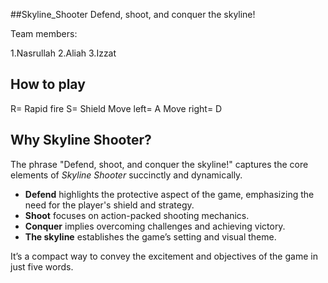 ##Skyline_Shooter
Defend, shoot, and conquer the skyline!

Team members:

1.Nasrullah 
2.Aliah 
3.Izzat

## How to play

R= Rapid fire
S= Shield
Move left= A
Move right= D

## Why Skyline Shooter?
The phrase "Defend, shoot, and conquer the skyline!" captures the core elements of *Skyline Shooter* succinctly and dynamically. 

- **Defend** highlights the protective aspect of the game, emphasizing the need for the player's shield and strategy.
- **Shoot** focuses on action-packed shooting mechanics.
- **Conquer** implies overcoming challenges and achieving victory.
- **The skyline** establishes the game’s setting and visual theme.

It’s a compact way to convey the excitement and objectives of the game in just five words.
